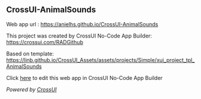 ## CrossUI-AnimalSounds
Web app url : https://anielhs.github.io/CrossUI-AnimalSounds

This project was created by CrossUI No-Code App Builder: https://crossui.com/RADGithub

Based on template: https://linb.github.io/CrossUI_Assets/assets/projects/Simple/xui_project_tpl_AnimalSounds

Click [here](https://crossui.com/RADGithub/#!from=github&owner=anielhs&repo=CrossUI-AnimalSounds) to edit this web app in CrossUI No-Code App Builder

<i>Powered by [CrossUI](https://crossui.com)</i>
